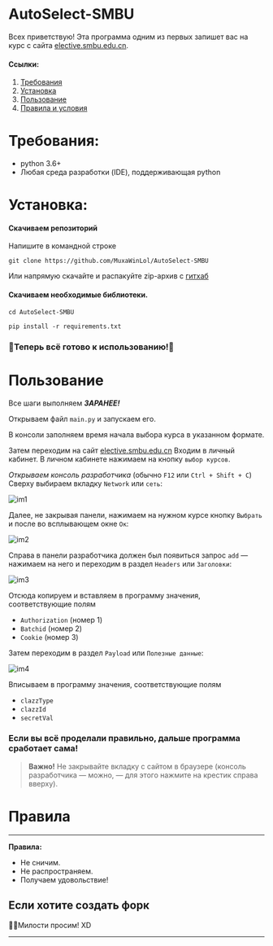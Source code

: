 # AutoSelect-SMBU

Всех приветствую! Эта программа одним из первых запишет вас на курс с сайта [elective.smbu.edu.cn](https://elective.smbu.edu.cn).
#### Ссылки:

1. [Требования](#Требования)
2. [Установка](#Установка)
3. [Пользование](#Пользование)
4. [Правила и условия](#Правила)


# Требования:

- python 3.6+
- Любая среда разработки (IDE), поддерживающая python

# Установка:

#### Скачиваем репозиторий

Напишите в командной строке

```
git clone https://github.com/MuxaWinLol/AutoSelect-SMBU
```

Или напрямую скачайте и распакуйте zip-архив с [гитхаб](https://github.com/MuxaWinLol/AutoSelect-SMBU/archive/refs/heads/master.zip)



#### Скачиваем необходимые библиотеки.


```
cd AutoSelect-SMBU
```

```
pip install -r requirements.txt
```

### 🎉Теперь всё готово к использованию!🎉




# Пользование

Все шаги выполняем ***ЗАРАНЕЕ!*** 

Открываем файл `main.py` и запускаем его.

В консоли заполняем время начала выбора курса в указанном формате. 

Затем переходим на сайт [elective.smbu.edu.cn](https://elective.smbu.edu.cn)
Входим в личный кабинет.
В личном кабинете нажимаем на кнопку `выбор курсов`.

_Открываем консоль разработчика_ (обычно `F12` или `Ctrl + Shift + C`)
Сверху выбираем вкладку `Network` или `сеть`:

![im1](https://github.com/MuxaWinLol/AutoSelect-SMBU/assets/56235893/daad5884-87be-4d8e-969f-709a1f6790e2)

Далее, не закрывая панели, нажимаем на нужном курсе кнопку `Выбрать` и после во всплывающем окне `Ок`:

![im2](https://github.com/MuxaWinLol/AutoSelect-SMBU/assets/56235893/ca2ee90f-7ebd-4a63-ab24-7ccc3926a44a)

Справа в панели разработчика должен был появиться запрос `add` — нажимаем на него и переходим в раздел `Headers` или `Заголовки`:

![im3](https://github.com/MuxaWinLol/AutoSelect-SMBU/assets/56235893/22018980-a74e-4116-80bb-b5bc0f170552)

Отсюда копируем и вставляем в программу значения, соответствующие полям
- `Authorization` (номер 1)
- `Batchid` (номер 2) 
- `Cookie` (номер 3)

Затем переходим в раздел `Payload` или `Полезные данные`:

![im4](https://github.com/MuxaWinLol/AutoSelect-SMBU/assets/56235893/1bf9e356-48b6-42bd-a128-3acf25ee79ce)

Вписываем в программу значения, соответствующие полям
- `clazzType`
- `clazzId`
- `secretVal`

### Если вы всё проделали правильно, дальше программа сработает сама!

> **Важно!** Не закрывайте вкладку с сайтом в браузере (консоль разработчика — можно, — для этого нажмите на крестик справа вверху).

# Правила

---

**Правила:**

- Не сничим.
- Не распространяем.
- Получаем удовольствие!

## Если хотите создать форк

  🤦‍♂️Милости просим! XD

---

